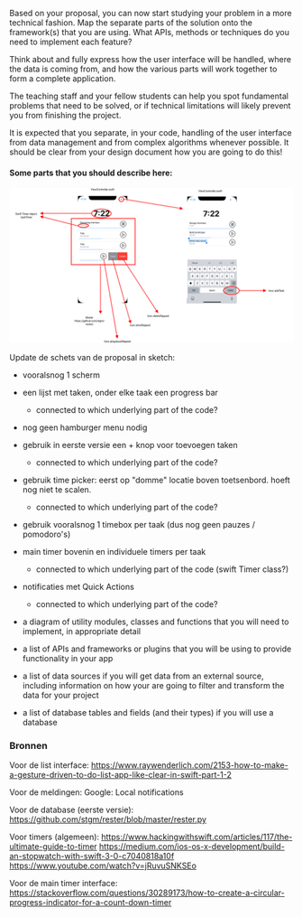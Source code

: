 Based on your proposal, you can now start studying your problem in a more technical fashion. 
Map the separate parts of the solution onto the framework(s) that you are using. 
What APIs, methods or techniques do you need to implement each feature?

Think about and fully express how the user interface will be handled, 
where the data is coming from, 
and how the various parts will work together to form a complete application.

The teaching staff and your fellow students can help you spot fundamental problems that need to be solved, 
or if technical limitations will likely prevent you from finishing the project.

It is expected that you separate, in your code, handling of the user interface from data management 
and from complex algorithms whenever possible. 
It should be clear from your design document how you are going to do this!

#### Some parts that you should describe here:

![Sketch](https://github.com/ducktales911/app-project/blob/master/doc/Flow%20app.png?raw=true)

Update de schets van de proposal in sketch: 
  - vooralsnog 1 scherm
  - een lijst met taken, onder elke taak een progress bar
    - connected to which underlying part of the code?
  - nog geen hamburger menu nodig
  - gebruik in eerste versie een + knop voor toevoegen taken
    - connected to which underlying part of the code?
  - gebruik time picker: eerst op "domme" locatie boven toetsenbord. hoeft nog niet te scalen.
    - connected to which underlying part of the code?
  - gebruik vooralsnog 1 timebox per taak (dus nog geen pauzes / pomodoro's)
  - main timer bovenin en individuele timers per taak
    - connected to which underlying part of the code (swift Timer class?)
  - notificaties met Quick Actions
    - connected to which underlying part of the code?

- a diagram of utility modules, classes and functions that you will need to implement, in appropriate detail


- a list of APIs and frameworks or plugins that you will be using to provide functionality in your app
- a list of data sources if you will get data from an external source, including information on how your are going to filter and transform the data for your project
- a list of database tables and fields (and their types) if you will use a database

### Bronnen
Voor de list interface:
https://www.raywenderlich.com/2153-how-to-make-a-gesture-driven-to-do-list-app-like-clear-in-swift-part-1-2

Voor de meldingen:
Google: Local notifications

Voor de database (eerste versie):
https://github.com/stgm/rester/blob/master/rester.py

Voor timers (algemeen):
https://www.hackingwithswift.com/articles/117/the-ultimate-guide-to-timer
https://medium.com/ios-os-x-development/build-an-stopwatch-with-swift-3-0-c7040818a10f
https://www.youtube.com/watch?v=jRuvuSNKSEo

Voor de main timer interface: 
https://stackoverflow.com/questions/30289173/how-to-create-a-circular-progress-indicator-for-a-count-down-timer

